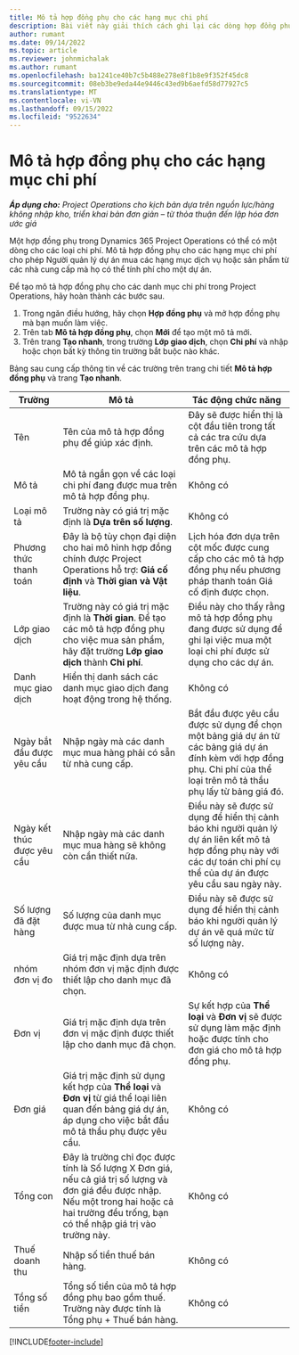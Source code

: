 ```yaml
---
title: Mô tả hợp đồng phụ cho các hạng mục chi phí
description: Bài viết này giải thích cách ghi lại các dòng hợp đồng phụ cho chi phí và sử dụng các trường để ghi lại thời gian mua từ các nhà cung cấp.
author: rumant
ms.date: 09/14/2022
ms.topic: article
ms.reviewer: johnmichalak
ms.author: rumant
ms.openlocfilehash: ba1241ce40b7c5b488e278e8f1b8e9f352f45dc8
ms.sourcegitcommit: 08eb3be9eda44e9446c43ed9b6aefd58d77927c5
ms.translationtype: MT
ms.contentlocale: vi-VN
ms.lasthandoff: 09/15/2022
ms.locfileid: "9522634"
---
```

#  <a name="subcontract-lines-for-expense-categories"></a>Mô tả hợp đồng phụ cho các hạng mục chi phí

_**Áp dụng cho:** Project Operations cho kịch bản dựa trên nguồn lực/hàng không nhập kho, triển khai bản đơn giản – từ thỏa thuận đến lập hóa đơn ước giá_

Một hợp đồng phụ trong Dynamics 365 Project Operations có thể có một dòng cho các loại chi phí. Mô tả hợp đồng phụ cho các hạng mục chi phí cho phép Người quản lý dự án mua các hạng mục dịch vụ hoặc sản phẩm từ các nhà cung cấp mà họ có thể tính phí cho một dự án.

Để tạo mô tả hợp đồng phụ cho các danh mục chi phí trong Project Operations, hãy hoàn thành các bước sau.

1. Trong ngăn điều hướng, hãy chọn **Hợp đồng phụ** và mở hợp đồng phụ mà bạn muốn làm việc.
2. Trên tab **Mô tả hợp đồng phụ**, chọn **Mới** để tạo một mô tả mới.
3. Trên trang **Tạo nhanh**, trong trường **Lớp giao dịch**, chọn **Chi phí** và nhập hoặc chọn bất kỳ thông tin trường bắt buộc nào khác.

Bảng sau cung cấp thông tin về các trường trên trang chi tiết **Mô tả hợp đồng phụ** và trang **Tạo nhanh**.

| **Trường** | **Mô tả** | **Tác động chức năng** |
| --- | --- | --- |
| Tên | Tên của mô tả hợp đồng phụ để giúp xác định. | Đây sẽ được hiển thị là cột đầu tiên trong tất cả các tra cứu dựa trên các mô tả hợp đồng phụ. |
| Mô tả | Mô tả ngắn gọn về các loại chi phí đang được mua trên mô tả hợp đồng phụ. | Không có |
|Loại mô tả | Trường này có giá trị mặc định là **Dựa trên số lượng**. |Không có |
| Phương thức thanh toán | Đây là bộ tùy chọn đại diện cho hai mô hình hợp đồng chính được Project Operations hỗ trợ: **Giá cố định** và **Thời gian và Vật liệu**. | Lịch hóa đơn dựa trên cột mốc được cung cấp cho các mô tả hợp đồng phụ nếu phương pháp thanh toán Giá cố định được chọn. |
| Lớp giao dịch | Trường này có giá trị mặc định là **Thời gian**. Để tạo các mô tả hợp đồng phụ cho việc mua sản phẩm, hãy đặt trường **Lớp giao dịch** thành **Chi phí**.  | Điều này cho thấy rằng mô tả hợp đồng phụ đang được sử dụng để ghi lại việc mua một loại chi phí được sử dụng cho các dự án. |
| Danh mục giao dịch | Hiển thị danh sách các danh mục giao dịch đang hoạt động trong hệ thống. |Không có |
| Ngày bắt đầu được yêu cầu | Nhập ngày mà các danh mục mua hàng phải có sẵn từ nhà cung cấp. | Bắt đầu được yêu cầu được sử dụng để chọn một bảng giá dự án từ các bảng giá dự án đính kèm với hợp đồng phụ. Chi phí của thể loại trên mô tả thầu phụ lấy từ bảng giá đó. |
| Ngày kết thúc được yêu cầu | Nhập ngày mà các danh mục mua hàng sẽ không còn cần thiết nữa. | Điều này sẽ được sử dụng để hiển thị cảnh báo khi người quản lý dự án liên kết mô tả hợp đồng phụ này với các dự toán chi phí cụ thể của dự án được yêu cầu sau ngày này. |
| Số lượng đã đặt hàng | Số lượng của danh mục được mua từ nhà cung cấp. | Điều này sẽ được sử dụng để hiển thị cảnh báo khi người quản lý dự án vẽ quá mức từ số lượng này.|
| nhóm đơn vị đo | Giá trị mặc định dựa trên nhóm đơn vị mặc định được thiết lập cho danh mục đã chọn. |Không có |
| Đơn vị | Giá trị mặc định dựa trên đơn vị mặc định được thiết lập cho danh mục đã chọn.  | Sự kết hợp của **Thể loại** và **Đơn vị** sẽ được sử dụng làm mặc định hoặc được tính cho đơn giá cho mô tả hợp đồng phụ.  |
| Đơn giá | Giá trị mặc định sử dụng kết hợp của **Thể loại** và **Đơn vị** từ giá thể loại liên quan đến bảng giá dự án, áp dụng cho việc bắt đầu mô tả thầu phụ được yêu cầu. |Không có |
| Tổng con | Đây là trường chỉ đọc được tính là Số lượng X Đơn giá, nếu cả giá trị số lượng và đơn giá đều được nhập. Nếu một trong hai hoặc cả hai trường đều trống, bạn có thể nhập giá trị vào trường này. |Không có |
| Thuế doanh thu | Nhập số tiền thuế bán hàng. |Không có |
| Tổng số tiền | Tổng số tiền của mô tả hợp đồng phụ bao gồm thuế. Trường này được tính là Tổng phụ + Thuế bán hàng. |Không có |


[!INCLUDE[footer-include](../../includes/footer-banner.md)]
